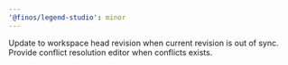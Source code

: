 ```yaml
---
'@finos/legend-studio': minor
---
```


Update to workspace head revision when current revision is out of sync. Provide conflict resolution editor when conflicts exists.

